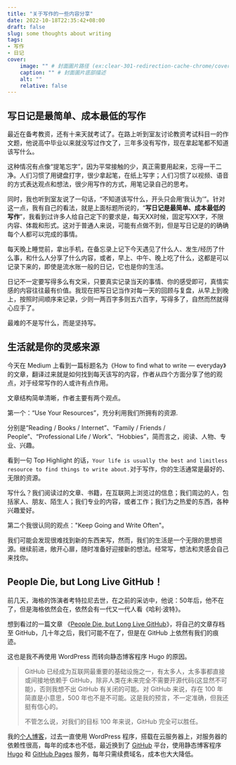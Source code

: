 ```yaml
---
title: "关于写作的一些内容分享"
date: 2022-10-18T22:35:42+08:00
draft: false
slug: some thoughts about writing
tags:
- 写作
- 日记
cover:
    image: "" # 封面圖片路径 (ex:clear-301-redirection-cache-chrome/cover.jpg)
    caption: "" # 封面圖片底部描述
    alt: ""
    relative: false
---
```


## 写日记是最简单、成本最低的写作
最近在备考教资，还有十来天就考试了。在路上听到室友讨论教资考试科目一的作文题，他说高中毕业以来就没写过作文了，三年多没有写作，现在拿起笔都不知道该写什么。

这种情况有点像“提笔忘字”，因为平常接触的少，真正需要用起来，忘得一干二净。人们习惯了用键盘打字，很少拿起笔，在纸上写字；人们习惯了以视频、语音的方式表达观点和想法，很少用写作的方式，用笔记录自己的思考。

同时，我也听到室友说了一句话，“不知道该写什么，开头只会用‘我认为’”。针对这一点，我有自己的看法，就是上面标题所说的，“**写日记是最简单、成本最低的写作**”，我看到过许多人给自己定下的要求是，每天XX时候，固定写XX字，不限内容、体裁和形式。这对于普通人来说，可能有点做不到，但是写日记是的的确确每个人都可以完成的事情。

每天晚上睡觉前，拿出手机，在备忘录上记下今天遇见了什么人、发生/经历了什么事，和什么人分享了什么内容，或者，早上、中午、晚上吃了什么，这都是可以记录下来的，即使是流水账一般的日记，它也是你的生活。

日记不一定要写得多么有文采，只要真实记录当天的事情、你的感受即可，真情实感的内容往往最有价值。我现在把写日记当作对每一天的回顾与复盘，从早上到晚上，按照时间顺序来记录，少则一两百字多则五六百字，写得多了，自然而然就得心应手了。

最难的不是写什么，而是坚持写。

## 生活就是你的灵感来源

今天在 Medium 上看到一篇标题名为《How to find what to write — everyday》的文章，翻译过来就是如何找到每天该写的内容，作者从四个方面分享了他的观点，对于经常写作的人或许有点作用。

文章结构简单清晰，作者主要有两个观点。

第一个：“Use Your Resources”，充分利用我们所拥有的资源.

分别是“Reading / Books / Internet”、“Family / Friends / People”、“Professional Life / Work”、“Hobbies”，简而言之，阅读、人物、专业、兴趣。

看到一句 Top Highlight 的话，`Your life is usually the best and limitless resource to find things to write about.`对于写作，你的生活通常是最好的、无限的资源。

写什么？我们阅读过的文章、书籍，在互联网上浏览过的信息；我们周边的人，包括家人、朋友、陌生人；我们专业的内容，或者工作；我们为之热爱的东西，各种兴趣爱好。

第二个我很认同的观点："Keep Going and Write Often"。

我们可能会发现很难找到新的东西来写，然而，我们的生活是一个无限的思想资源。继续前进，敞开心扉，随时准备好迎接新的想法。经常写，想法和灵感会自己来找你。

## People Die, but Long Live GitHub！

前几天，海格的饰演者考特拉尼去世，在之前的采访中，他说：50年后，他不在了，但是海格依然会在，依然会有一代又一代人看《哈利·波特》。

想到看过的一篇文章 《[People Die, but Long Live GitHub](https://laike9m.com/blog/people-die-but-long-live-github,122/)》，将自己的文章存档至 GitHub，几十年之后，我们可能不在了，但是在 GitHub 上依然有我们的痕迹。

这也是我不再使用 WordPress 而转向静态博客程序 Hugo 的原因。

>GitHub 已经成为互联网最重要的基础设施之一，有太多人，太多事都直接或间接地依赖于 GitHub，除非人类在未来完全不需要开源代码(这显然不可能)，否则我想不出 GitHub 有关闭的可能。对 GitHub 来说，存在 100 年简直是小意思，500 年也不是不可能。这是我的预言，不一定准确，但我还挺有信心的。
>
>不管怎么说，对我们的目标 100 年来说，GitHub 完全可以胜任。

我的[个人博客](https://eirms.com)，过去一直使用 WordPress 程序，搭载在云服务器上，对服务器的依赖性很高，每年的成本也不低，最近换到了 [GitHub](https://github.com) 平台，使用静态博客程序 [Hugo](https://gohugo.io) 和 [GitHub Pages](https://pages.github.com/) 服务，每年只需续费域名，成本也大大降低。
